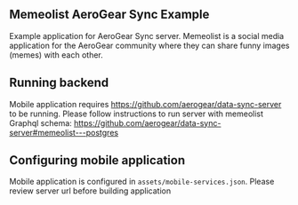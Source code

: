 ## Memeolist AeroGear Sync Example

Example application for AeroGear Sync server.
Memeolist is a social media application for the AeroGear community where they can share funny images (memes) with each other. 

## Running backend

Mobile application requires https://github.com/aerogear/data-sync-server to be running.
Please follow instructions to run server with memeolist Graphql schema: 
https://github.com/aerogear/data-sync-server#memeolist---postgres

## Configuring mobile application

Mobile application is configured in `assets/mobile-services.json`.
Please review server url before building application
